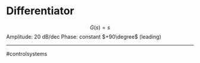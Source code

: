 # Differentiator
$$
G(s) = s
$$
Amplitude: $20\ \mathrm{dB}/\mathrm{dec}$
Phase: constant $+90\degree$ (leading)




---
#controlsystems 